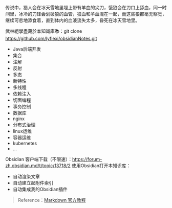 传说中，猎人会在冰天雪地里埋上带有羊血的尖刀，饿狼会在刀口上舔血，同一时间里，冰冷的刀锋会划破狼的血管，狼血和羊血混在一起，而这些狼都毫无察觉，继续可悲地添食着，直到体内的血液流失太多，昏死在冰天雪地里。

武林絕學盡藏於本知識庫📚：git clone https://github.com/lyflexi/obsidianNotes.git
- Java后端开发
- 集合
- 注解
- 反射
- 多态
- 新特性
- 多线程
- 依赖注入
- 切面编程
- 事务控制
- 数据库
- nginx
- 分布式治理
- linux运维
- 容器运维
- kubernetes
- ...


Obsidian 客户端下载（不限速）：https://forum-zh.obsidian.md/t/topic/13718/2
使用Obsidian打开本知识库：
- 自动渲染文章
- 自动建立起附件索引
- 自动集成我的Obsidian插件

>Reference：[Markdown 官方教程](https://markdown.com.cn/)




